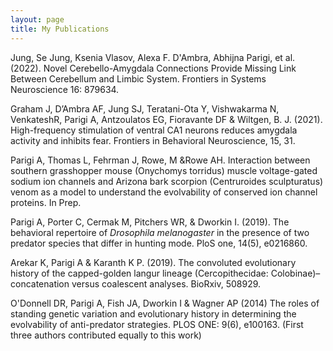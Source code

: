 ```yaml
---
layout: page
title: My Publications
---
```



Jung, Se Jung, Ksenia Vlasov, Alexa F. D'Ambra, Abhijna Parigi, et al. (2022). Novel Cerebello-Amygdala Connections Provide Missing Link Between Cerebellum and Limbic System. Frontiers in Systems Neuroscience 16: 879634. 

Graham J, D’Ambra AF, Jung SJ, Teratani-Ota Y, Vishwakarma N, VenkateshR, Parigi A, Antzoulatos EG, Fioravante DF & Wiltgen, B. J. (2021). High-frequency stimulation of ventral CA1 neurons reduces amygdala activity and inhibits fear. Frontiers in Behavioral Neuroscience, 15, 31.

Parigi A, Thomas L, Fehrman J, Rowe, M &Rowe AH. Interaction between southern grasshopper mouse (Onychomys torridus) muscle voltage-gated sodium ion channels and Arizona bark scorpion (Centruroides sculpturatus) venom as a model to understand the evolvability of conserved ion channel proteins. In Prep.

Parigi A, Porter C, Cermak M, Pitchers WR, & Dworkin I. (2019). The behavioral repertoire of *Drosophila melanogaster* in the presence of two predator species that differ in hunting mode. PloS one, 14(5), e0216860.

Arekar K, Parigi A & Karanth K P. (2019). The convoluted evolutionary history of the capped-golden langur lineage (Cercopithecidae: Colobinae)–concatenation versus coalescent analyses. BioRxiv, 508929.

O'Donnell DR, ​Parigi A, Fish JA, Dworkin I & Wagner AP (2014) The roles of standing genetic variation and evolutionary history in determining the evolvability of anti-predator strategies. PLOS ONE: 9(6), e100163.
​(First three authors contributed equally to this work)

